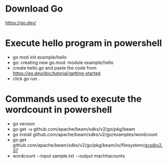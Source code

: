 
# Download Go
https://go.dev/

# Execute hello program in powershell
* go mod init example/hello
* go: creating new go.mod: module example/hello
* create hello.go and paste the code from  https://go.dev/doc/tutorial/getting-started
* click go run .

# Commands used to execute the wordcount in powershell
* go version
* go get -u github.com/apache/beam/sdks/v2/go/pkg/beam
* go install github.com/apache/beam/sdks/v2/go/examples/wordcount
* go get github.com/apache/beam/sdks/v2/go/pkg/beam/io/filesystem/gcs@v2.37
* wordcount --input sample.txt --output machhacounts
